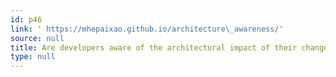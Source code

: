 ```yaml
---
id: p46
link: ' https://mhepaixao.github.io/architecture\_awareness/'
source: null
title: Are developers aware of the architectural impact of their changes?
type: null
---
```

